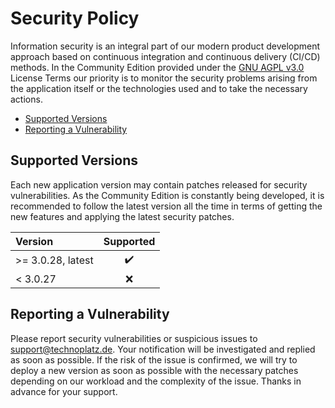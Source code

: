 # Security Policy

Information security is an integral part of our modern product development approach based on continuous integration and continuous delivery (CI/CD) methods. In the Community Edition provided under the [GNU AGPL v3.0](#) License Terms our priority is to monitor the security problems arising from the application itself or the technologies used and to take the necessary actions.

- [Supported Versions](#supported-versions)
- [Reporting a Vulnerability](#reporting-a-vulnerability)

## Supported Versions

Each new application version may contain patches released for security vulnerabilities. As the Community Edition is constantly being developed, it is recommended to follow the latest version all the time in terms of getting the new features and applying the latest security patches.

| Version | Supported |
| :--- | :---: |
| >= 3.0.28, latest | :heavy_check_mark: |
| < 3.0.27 | :x: |

## Reporting a Vulnerability

Please report security vulnerabilities or suspicious issues to support@technoplatz.de. Your notification will be investigated and replied as soon as possible. If the risk of the issue is confirmed, we will try to deploy a new version as soon as possible with the necessary patches depending on our workload and the complexity of the issue. Thanks in advance for your support.